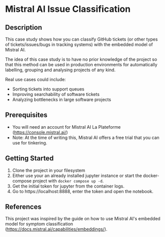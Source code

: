 # Mistral AI Issue Classification

## Description

This case study shows how you can classify GitHub tickets (or other types of
tickets/issues/bugs in tracking systems) with the embedded model of Mistral AI.

The idea of this case study is to have no prior knowledge of the project so that this method can be used in production environments
for automatically labelling, grouping and analysing projects of any kind.

Real use cases could include:
  * Sorting tickets into support queues
  * Improving searchability of software tickets
  * Analyzing bottlenecks in large software projects

## Prerequisites

* You will need an account for Mistral AI La Plateforme (https://console.mistral.ai/)
* Note: At the time of writing this, Mistral AI offers a free trial that you can use for tinkering.

## Getting Started

1. Clone the project in your filesystem
2. Either use your an already installed jupyter instance or start the docker-compose project with `docker compose up -d`.
3. Get the initial token for jupyter from the container logs.
4. Go to https://localhost:8888, enter the token and open the notebook.

## References

This project was inspired by the guide on how to use Mistral AI's embedded model for symptom classification (https://docs.mistral.ai/capabilities/embeddings/).

